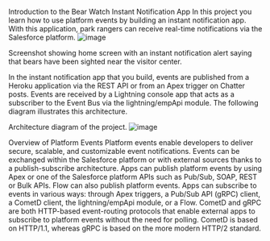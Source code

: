 Introduction to the Bear Watch Instant Notification App
In this project you learn how to use platform events by building an instant notification app. With this application, park rangers can receive real-time notifications via the Salesforce platform.
![image](https://github.com/harika112003/Salesforce-Projects/assets/81819163/45902d1f-526f-4dc8-98d0-c3d2ee0c5071)


Screenshot showing home screen with an instant notification alert saying that bears have been sighted near the visitor center.

In the instant notification app that you build, events are published from a Heroku application via the REST API or from an Apex trigger on Chatter posts. Events are received by a Lightning console app that acts as a subscriber to the Event Bus via the lightning/empApi module. The following diagram illustrates this architecture.

Architecture diagram of the project.
![image](https://github.com/harika112003/Salesforce-Projects/assets/81819163/8d84d9a9-15a8-499f-8415-de52bc115ff0)

Overview of Platform Events
Platform events enable developers to deliver secure, scalable, and customizable event notifications. Events can be exchanged within the Salesforce platform or with external sources thanks to a publish-subscribe architecture. Apps can publish platform events by using Apex or one of the Salesforce platform APIs such as Pub/Sub, SOAP, REST or Bulk APIs. Flow can also publish platform events. Apps can subscribe to events in various ways: through Apex triggers, a Pub/Sub API (gRPC) client, a CometD client, the lightning/empApi module, or a Flow. CometD and gRPC are both HTTP-based event-routing protocols that enable external apps to subscribe to platform events without the need for polling. CometD is based on HTTP/1.1, whereas gRPC is based on the more modern HTTP/2 standard.
